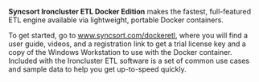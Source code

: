 **Syncsort Ironcluster ETL Docker Edition** makes the fastest, full-featured ETL engine available via lightweight, portable Docker containers.

To get started, go to www.syncsort.com/dockeretl, where you will find a user guide, videos, and a registration link to get a trial license key and a copy of the Windows Workstation to use with the Docker container. Included with the Ironcluster ETL software is a set of common use cases and sample data to help you get up-to-speed quickly.

